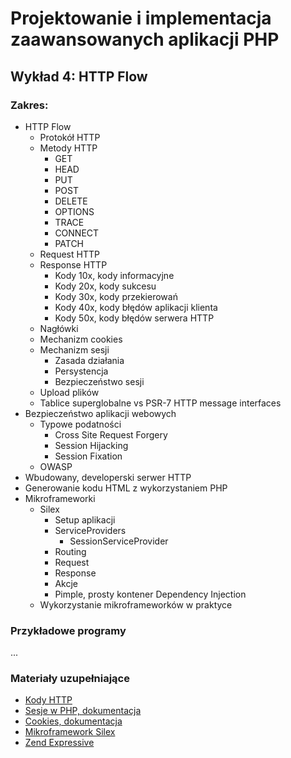 # Projektowanie i implementacja zaawansowanych aplikacji PHP

## Wykład 4: HTTP Flow

### Zakres:

- HTTP Flow
    - Protokół HTTP
    - Metody HTTP
        - GET
        - HEAD
        - PUT
        - POST
        - DELETE
        - OPTIONS
        - TRACE
        - CONNECT
        - PATCH
    - Request HTTP
    - Response HTTP
        - Kody 10x, kody informacyjne
        - Kody 20x, kody sukcesu 
        - Kody 30x, kody przekierowań
        - Kody 40x, kody błędów aplikacji klienta
        - Kody 50x, kody błędów serwera HTTP
    - Nagłówki
    - Mechanizm cookies
    - Mechanizm sesji
        - Zasada działania
        - Persystencja
        - Bezpieczeństwo sesji
    - Upload plików
    - Tablice superglobalne vs PSR-7 HTTP message interfaces
- Bezpieczeństwo aplikacji webowych
    - Typowe podatności
        - Cross Site Request Forgery
        - Session Hijacking
        - Session Fixation
    - OWASP
- Wbudowany, developerski serwer HTTP
- Generowanie kodu HTML z wykorzystaniem PHP
- Mikroframeworki
    - Silex
        - Setup aplikacji
        - ServiceProviders
            - SessionServiceProvider 
        - Routing
        - Request
        - Response
        - Akcje
        - Pimple, prosty kontener Dependency Injection
    - Wykorzystanie mikroframeworków w praktyce

     
### Przykładowe programy

...


### Materiały uzupełniające

- [Kody HTTP](http://www.restapitutorial.com/httpstatuscodes.html)
- [Sesje w PHP, dokumentacja](http://php.net/manual/en/book.session.php)
- [Cookies, dokumentacja](http://php.net/manual/en/features.cookies.php)
- [Mikroframework Silex](http://silex.symfony.com)
- [Zend Expressive](https://docs.zendframework.com/zend-expressive/)